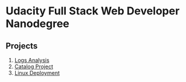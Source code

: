 # Udacity Full Stack Web Developer Nanodegree

## Projects
1. [Logs Analysis](project1/)
2. [Catalog Project](project2/)
3. [Linux Deployment](project3/)
